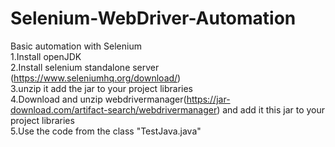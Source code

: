 # Selenium-WebDriver-Automation
  
Basic automation with Selenium  
1.Install openJDK  
2.Install selenium standalone server (https://www.seleniumhq.org/download/) <br />
3.unzip it add the jar to your project libraries  <br />
4.Download and unzip webdrivermanager(https://jar-download.com/artifact-search/webdrivermanager) and add it this jar to your project libraries <br />
5.Use the code from the class "TestJava.java"
